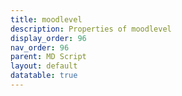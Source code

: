 ```yaml
---
title: moodlevel
description: Properties of moodlevel
display_order: 96
nav_order: 96
parent: MD Script
layout: default
datatable: true
---
```



